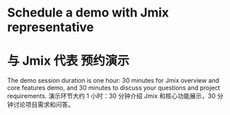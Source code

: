 # Schedule a demo **with Jmix representative**
# **与 Jmix 代表** 预约演示

The demo session duration is one hour: 30 minutes for Jmix overview and core features demo, and 30 minutes to discuss your questions and project requirements.
演示环节大约 1 小时：30 分钟介绍 Jmix 和核心功能展示，30 分钟讨论项目需求和问答。

